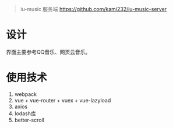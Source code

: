 > iu-music 服务端 https://github.com/kami232/iu-music-server

# 设计

界面主要参考QQ音乐、网页云音乐。

# 使用技术
1. webpack
2. vue + vue-router + vuex + vue-lazyload
3. axios
4. lodash库
5. better-scroll
